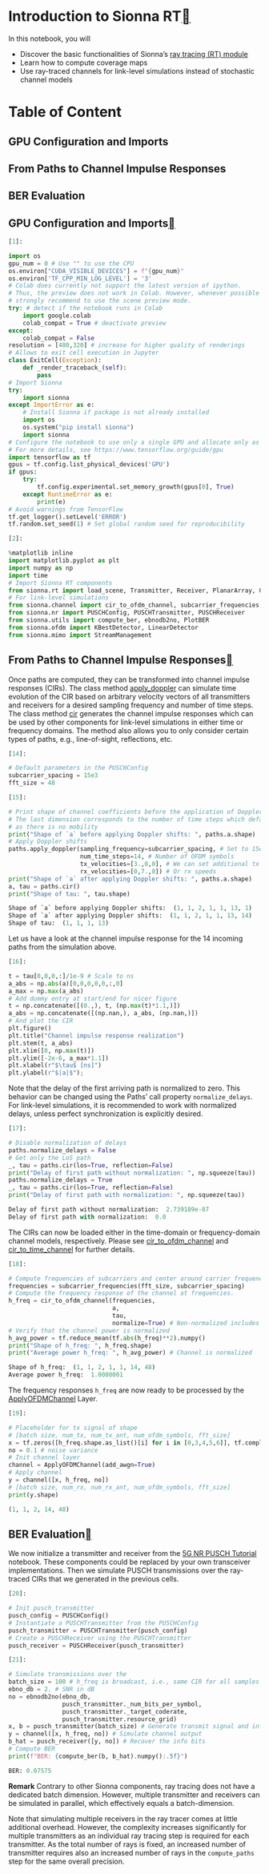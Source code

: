 # Introduction to Sionna RT<a class="headerlink" href="https://nvlabs.github.io/sionna/examples/Sionna_Ray_Tracing_Introduction.html#Introduction-to-Sionna-RT" title="Permalink to this headline"></a>
    
In this notebook, you will
 
- Discover the basic functionalities of Sionna’s <a class="reference external" href="https://nvlabs.github.io/sionna/api/rt.html">ray tracing (RT) module</a>
- Learn how to compute coverage maps
- Use ray-traced channels for link-level simulations instead of stochastic channel models
# Table of Content
## GPU Configuration and Imports
## From Paths to Channel Impulse Responses
## BER Evaluation
  
  

## GPU Configuration and Imports<a class="headerlink" href="https://nvlabs.github.io/sionna/examples/Sionna_Ray_Tracing_Introduction.html#GPU-Configuration-and-Imports" title="Permalink to this headline"></a>

```python
[1]:
```

```python
import os
gpu_num = 0 # Use "" to use the CPU
os.environ["CUDA_VISIBLE_DEVICES"] = f"{gpu_num}"
os.environ['TF_CPP_MIN_LOG_LEVEL'] = '3'
# Colab does currently not support the latest version of ipython.
# Thus, the preview does not work in Colab. However, whenever possible we
# strongly recommend to use the scene preview mode.
try: # detect if the notebook runs in Colab
    import google.colab
    colab_compat = True # deactivate preview
except:
    colab_compat = False
resolution = [480,320] # increase for higher quality of renderings
# Allows to exit cell execution in Jupyter
class ExitCell(Exception):
    def _render_traceback_(self):
        pass
# Import Sionna
try:
    import sionna
except ImportError as e:
    # Install Sionna if package is not already installed
    import os
    os.system("pip install sionna")
    import sionna
# Configure the notebook to use only a single GPU and allocate only as much memory as needed
# For more details, see https://www.tensorflow.org/guide/gpu
import tensorflow as tf
gpus = tf.config.list_physical_devices('GPU')
if gpus:
    try:
        tf.config.experimental.set_memory_growth(gpus[0], True)
    except RuntimeError as e:
        print(e)
# Avoid warnings from TensorFlow
tf.get_logger().setLevel('ERROR')
tf.random.set_seed(1) # Set global random seed for reproducibility

```
```python
[2]:
```

```python
%matplotlib inline
import matplotlib.pyplot as plt
import numpy as np
import time
# Import Sionna RT components
from sionna.rt import load_scene, Transmitter, Receiver, PlanarArray, Camera
# For link-level simulations
from sionna.channel import cir_to_ofdm_channel, subcarrier_frequencies, OFDMChannel, ApplyOFDMChannel, CIRDataset
from sionna.nr import PUSCHConfig, PUSCHTransmitter, PUSCHReceiver
from sionna.utils import compute_ber, ebnodb2no, PlotBER
from sionna.ofdm import KBestDetector, LinearDetector
from sionna.mimo import StreamManagement

```

## From Paths to Channel Impulse Responses<a class="headerlink" href="https://nvlabs.github.io/sionna/examples/Sionna_Ray_Tracing_Introduction.html#From-Paths-to-Channel-Impulse-Responses" title="Permalink to this headline"></a>
    
Once paths are computed, they can be transformed into channel impulse responses (CIRs). The class method <a class="reference external" href="https://nvlabs.github.io/sionna/api/rt.html#Paths.apply_doppler">apply_doppler</a> can simulate time evolution of the CIR based on arbitrary velocity vectors of all transmitters and receivers for a desired sampling frequency and number of time steps. The class method <a class="reference external" href="https://nvlabs.github.io/sionna/api/rt.html#Paths.cir">cir</a> generates the channel impulse responses which can be used by
other components for link-level simulations in either time or frequency domains. The method also allows you to only consider certain types of paths, e.g., line-of-sight, reflections, etc.

```python
[14]:
```

```python
# Default parameters in the PUSCHConfig
subcarrier_spacing = 15e3
fft_size = 48

```
```python
[15]:
```

```python
# Print shape of channel coefficients before the application of Doppler shifts
# The last dimension corresponds to the number of time steps which defaults to one
# as there is no mobility
print("Shape of `a` before applying Doppler shifts: ", paths.a.shape)
# Apply Doppler shifts
paths.apply_doppler(sampling_frequency=subcarrier_spacing, # Set to 15e3 Hz
                    num_time_steps=14, # Number of OFDM symbols
                    tx_velocities=[3.,0,0], # We can set additional tx speeds
                    rx_velocities=[0,7.,0]) # Or rx speeds
print("Shape of `a` after applying Doppler shifts: ", paths.a.shape)
a, tau = paths.cir()
print("Shape of tau: ", tau.shape)

```


```python
Shape of `a` before applying Doppler shifts:  (1, 1, 2, 1, 1, 13, 1)
Shape of `a` after applying Doppler shifts:  (1, 1, 2, 1, 1, 13, 14)
Shape of tau:  (1, 1, 1, 13)
```

    
Let us have a look at the channel impulse response for the 14 incoming paths from the simulation above.

```python
[16]:
```

```python
t = tau[0,0,0,:]/1e-9 # Scale to ns
a_abs = np.abs(a)[0,0,0,0,0,:,0]
a_max = np.max(a_abs)
# Add dummy entry at start/end for nicer figure
t = np.concatenate([(0.,), t, (np.max(t)*1.1,)])
a_abs = np.concatenate([(np.nan,), a_abs, (np.nan,)])
# And plot the CIR
plt.figure()
plt.title("Channel impulse response realization")
plt.stem(t, a_abs)
plt.xlim([0, np.max(t)])
plt.ylim([-2e-6, a_max*1.1])
plt.xlabel(r"$\tau$ [ns]")
plt.ylabel(r"$|a|$");

```


    
Note that the delay of the first arriving path is normalized to zero. This behavior can be changed using the Paths’ call property `normalize_delays`. For link-level simulations, it is recommended to work with normalized delays, unless perfect synchronization is explicitly desired.

```python
[17]:
```

```python
# Disable normalization of delays
paths.normalize_delays = False
# Get only the LoS path
_, tau = paths.cir(los=True, reflection=False)
print("Delay of first path without normalization: ", np.squeeze(tau))
paths.normalize_delays = True
_, tau = paths.cir(los=True, reflection=False)
print("Delay of first path with normalization: ", np.squeeze(tau))

```


```python
Delay of first path without normalization:  2.739189e-07
Delay of first path with normalization:  0.0
```

    
The CIRs can now be loaded either in the time-domain or frequency-domain channel models, respectively. Please see <a class="reference external" href="https://nvlabs.github.io/sionna/api/channel.wireless.html#sionna.channel.cir_to_ofdm_channel">cir_to_ofdm_channel</a> and <a class="reference external" href="https://nvlabs.github.io/sionna/api/channel.wireless.html#sionna.channel.cir_to_time_channel">cir_to_time_channel</a> for further details.

```python
[18]:
```

```python
# Compute frequencies of subcarriers and center around carrier frequency
frequencies = subcarrier_frequencies(fft_size, subcarrier_spacing)
# Compute the frequency response of the channel at frequencies.
h_freq = cir_to_ofdm_channel(frequencies,
                             a,
                             tau,
                             normalize=True) # Non-normalized includes path-loss
# Verify that the channel power is normalized
h_avg_power = tf.reduce_mean(tf.abs(h_freq)**2).numpy()
print("Shape of h_freq: ", h_freq.shape)
print("Average power h_freq: ", h_avg_power) # Channel is normalized

```


```python
Shape of h_freq:  (1, 1, 2, 1, 1, 14, 48)
Average power h_freq:  1.0000001
```

    
The frequency responses `h_freq` are now ready to be processed by the <a class="reference external" href="https://nvlabs.github.io/sionna/api/channel.wireless.html#sionna.channel.ApplyOFDMChannel">ApplyOFDMChannel</a> Layer.

```python
[19]:
```

```python
# Placeholder for tx signal of shape
# [batch size, num_tx, num_tx_ant, num_ofdm_symbols, fft_size]
x = tf.zeros([h_freq.shape.as_list()[i] for i in [0,3,4,5,6]], tf.complex64)
no = 0.1 # noise variance
# Init channel layer
channel = ApplyOFDMChannel(add_awgn=True)
# Apply channel
y = channel([x, h_freq, no])
# [batch size, num_rx, num_rx_ant, num_ofdm_symbols, fft_size]
print(y.shape)

```


```python
(1, 1, 2, 14, 48)
```
## BER Evaluation<a class="headerlink" href="https://nvlabs.github.io/sionna/examples/Sionna_Ray_Tracing_Introduction.html#BER-Evaluation" title="Permalink to this headline"></a>
    
We now initialize a transmitter and receiver from the <a class="reference external" href="https://nvlabs.github.io/sionna/examples/5G_NR_PUSCH.html">5G NR PUSCH Tutorial</a> notebook. These components could be replaced by your own transceiver implementations. Then we simulate PUSCH transmissions over the ray-traced CIRs that we generated in the previous cells.

```python
[20]:
```

```python
# Init pusch_transmitter
pusch_config = PUSCHConfig()
# Instantiate a PUSCHTransmitter from the PUSCHConfig
pusch_transmitter = PUSCHTransmitter(pusch_config)
# Create a PUSCHReceiver using the PUSCHTransmitter
pusch_receiver = PUSCHReceiver(pusch_transmitter)

```
```python
[21]:
```

```python
# Simulate transmissions over the
batch_size = 100 # h_freq is broadcast, i.e., same CIR for all samples but different AWGN realizations
ebno_db = 2. # SNR in dB
no = ebnodb2no(ebno_db,
               pusch_transmitter._num_bits_per_symbol,
               pusch_transmitter._target_coderate,
               pusch_transmitter.resource_grid)
x, b = pusch_transmitter(batch_size) # Generate transmit signal and info bits
y = channel([x, h_freq, no]) # Simulate channel output
b_hat = pusch_receiver([y, no]) # Recover the info bits
# Compute BER
print(f"BER: {compute_ber(b, b_hat).numpy():.5f}")

```


```python
BER: 0.07575
```

    
**Remark** Contrary to other Sionna components, ray tracing does not have a dedicated batch dimension. However, multiple transmitter and receivers can be simulated in parallel, which effectively equals a batch-dimension.
    
Note that simulating multiple receivers in the ray tracer comes at little additional overhead. However, the complexity increases significantly for multiple transmitters as an individual ray tracing step is required for each transmitter. As the total number of rays is fixed, an increased number of transmitter requires also an increased number of rays in the `compute_paths` step for the same overall precision.

